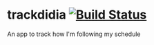 trackdidia [![Build Status](https://travis-ci.org/thefuture2092/trackdidia.svg?branch=master)](https://travis-ci.org/thefuture2092/trackdidia)
==========

An app to track how I'm following my schedule
